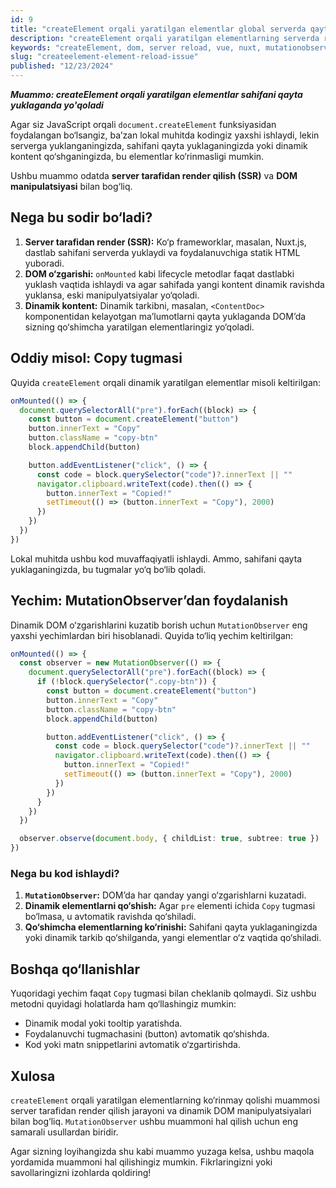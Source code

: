 ```yaml
---
id: 9
title: "createElement orqali yaratilgan elementlar global serverda qayta yuklanganda ko‘rinmaslik muammosi"
description: "createElement orqali yaratilgan elementlarning serverda reload qilganda ko'rinmaslik sabablari va bu muammoni qanday hal qilish mumkinligini ko'rib chiqamiz."
keywords: "createElement, dom, server reload, vue, nuxt, mutationobserver, javascript"
slug: "createelement-element-reload-issue"
published: "12/23/2024"
---
```


**_Muammo: createElement orqali yaratilgan elementlar sahifani qayta yuklaganda yo'qoladi_**

Agar siz JavaScript orqali `document.createElement` funksiyasidan foydalangan bo‘lsangiz, ba’zan lokal muhitda kodingiz yaxshi ishlaydi, lekin serverga yuklanganingizda, sahifani qayta yuklaganingizda yoki dinamik kontent qo‘shganingizda, bu elementlar ko‘rinmasligi mumkin.

Ushbu muammo odatda **server tarafidan render qilish (SSR)** va **DOM manipulatsiyasi** bilan bog‘liq.

## Nega bu sodir bo‘ladi?

1. **Server tarafidan render (SSR):** Ko‘p frameworklar, masalan, Nuxt.js, dastlab sahifani serverda yuklaydi va foydalanuvchiga statik HTML yuboradi.
2. **DOM o‘zgarishi:** `onMounted` kabi lifecycle metodlar faqat dastlabki yuklash vaqtida ishlaydi va agar sahifada yangi kontent dinamik ravishda yuklansa, eski manipulyatsiyalar yo‘qoladi.
3. **Dinamik kontent:** Dinamik tarkibni, masalan, `<ContentDoc>` komponentidan kelayotgan ma’lumotlarni qayta yuklaganda DOM’da sizning qo‘shimcha yaratilgan elementlaringiz yo‘qoladi.

## Oddiy misol: Copy tugmasi

Quyida `createElement` orqali dinamik yaratilgan elementlar misoli keltirilgan:

```typescript
onMounted(() => {
  document.querySelectorAll("pre").forEach((block) => {
    const button = document.createElement("button")
    button.innerText = "Copy"
    button.className = "copy-btn"
    block.appendChild(button)

    button.addEventListener("click", () => {
      const code = block.querySelector("code")?.innerText || ""
      navigator.clipboard.writeText(code).then(() => {
        button.innerText = "Copied!"
        setTimeout(() => (button.innerText = "Copy"), 2000)
      })
    })
  })
})
```

Lokal muhitda ushbu kod muvaffaqiyatli ishlaydi. Ammo, sahifani qayta yuklaganingizda, bu tugmalar yo‘q bo‘lib qoladi.

## Yechim: MutationObserver’dan foydalanish

Dinamik DOM o‘zgarishlarini kuzatib borish uchun `MutationObserver` eng yaxshi yechimlardan biri hisoblanadi. Quyida to‘liq yechim keltirilgan:

```typescript
onMounted(() => {
  const observer = new MutationObserver(() => {
    document.querySelectorAll("pre").forEach((block) => {
      if (!block.querySelector(".copy-btn")) {
        const button = document.createElement("button")
        button.innerText = "Copy"
        button.className = "copy-btn"
        block.appendChild(button)

        button.addEventListener("click", () => {
          const code = block.querySelector("code")?.innerText || ""
          navigator.clipboard.writeText(code).then(() => {
            button.innerText = "Copied!"
            setTimeout(() => (button.innerText = "Copy"), 2000)
          })
        })
      }
    })
  })

  observer.observe(document.body, { childList: true, subtree: true })
})
```

### Nega bu kod ishlaydi?

1. **`MutationObserver`:** DOM’da har qanday yangi o‘zgarishlarni kuzatadi.
2. **Dinamik elementlarni qo‘shish:** Agar `pre` elementi ichida `Copy` tugmasi bo‘lmasa, u avtomatik ravishda qo‘shiladi.
3. **Qo‘shimcha elementlarning ko‘rinishi:** Sahifani qayta yuklaganingizda yoki dinamik tarkib qo‘shilganda, yangi elementlar o‘z vaqtida qo‘shiladi.

## Boshqa qo‘llanishlar

Yuqoridagi yechim faqat `Copy` tugmasi bilan cheklanib qolmaydi. Siz ushbu metodni quyidagi holatlarda ham qo‘llashingiz mumkin:

- Dinamik modal yoki tooltip yaratishda.
- Foydalanuvchi tugmachasini (button) avtomatik qo‘shishda.
- Kod yoki matn snippetlarini avtomatik o‘zgartirishda.

## Xulosa

`createElement` orqali yaratilgan elementlarning ko‘rinmay qolishi muammosi server tarafidan render qilish jarayoni va dinamik DOM manipulyatsiyalari bilan bog‘liq. `MutationObserver` ushbu muammoni hal qilish uchun eng samarali usullardan biridir.

Agar sizning loyihangizda shu kabi muammo yuzaga kelsa, ushbu maqola yordamida muammoni hal qilishingiz mumkin. Fikrlaringizni yoki savollaringizni izohlarda qoldiring!
